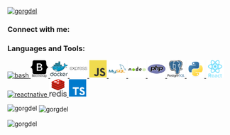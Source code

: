 <!-- | <a href="https://github.com/gorgdel"><img align="center" src="https://github-readme-stats.vercel.app/api?username=gorgdel&show_icons=true&include_all_commits=true&theme=tokyonight&hide_border=true&hide=prs" alt="George Dellas' github stats" /></a> | <a href="https://github.com/gorgdel"><img align="center" src="https://github-readme-stats.vercel.app/api/top-langs/?username=gorgdel&hide=css&layout=compact&theme=tokyonight&hide_border=true&exclude_repo=Onsite,gorgdel.github.io" /></a> | -->
<!-- | ------------- | ------------- |
| <a href="https://github.com/gorgdel"><img align="center" src="https://github-readme-stats.vercel.app/api/wakatime?username=gorgdel&theme=tokyonight&hide_border=true&v2&hide=makefile,scss,batchfile,xorg,gitconfig,lua,ini,DTD,XAML,Properties,Text,JSON,Meson,VimL,EJS,vue.js,groovy,delphi,blade%20template,csv," /></a> -->

<p align="left"> <a href="https://github.com/ryo-ma/github-profile-trophy"><img src="https://github-profile-trophy.vercel.app/?username=gorgdel" alt="gorgdel" /></a> </p>

<h3 align="left">Connect with me:</h3>
<p align="left">
</p>

<h3 align="left">Languages and Tools:</h3>
<p align="left"> <a href="https://www.gnu.org/software/bash/" target="_blank" rel="noreferrer"> <img src="https://www.vectorlogo.zone/logos/gnu_bash/gnu_bash-icon.svg" alt="bash" width="40" height="40"/> </a> <a href="https://getbootstrap.com" target="_blank" rel="noreferrer"> <img src="https://raw.githubusercontent.com/devicons/devicon/master/icons/bootstrap/bootstrap-plain-wordmark.svg" alt="bootstrap" width="40" height="40"/> </a> <a href="https://www.docker.com/" target="_blank" rel="noreferrer"> <img src="https://raw.githubusercontent.com/devicons/devicon/master/icons/docker/docker-original-wordmark.svg" alt="docker" width="40" height="40"/> </a> <a href="https://expressjs.com" target="_blank" rel="noreferrer"> <img src="https://raw.githubusercontent.com/devicons/devicon/master/icons/express/express-original-wordmark.svg" alt="express" width="40" height="40"/> </a> <a href="https://developer.mozilla.org/en-US/docs/Web/JavaScript" target="_blank" rel="noreferrer"> <img src="https://raw.githubusercontent.com/devicons/devicon/master/icons/javascript/javascript-original.svg" alt="javascript" width="40" height="40"/> </a> <a href="https://www.mysql.com/" target="_blank" rel="noreferrer"> <img src="https://raw.githubusercontent.com/devicons/devicon/master/icons/mysql/mysql-original-wordmark.svg" alt="mysql" width="40" height="40"/> </a> <a href="https://nodejs.org" target="_blank" rel="noreferrer"> <img src="https://raw.githubusercontent.com/devicons/devicon/master/icons/nodejs/nodejs-original-wordmark.svg" alt="nodejs" width="40" height="40"/> </a> <a href="https://www.php.net" target="_blank" rel="noreferrer"> <img src="https://raw.githubusercontent.com/devicons/devicon/master/icons/php/php-original.svg" alt="php" width="40" height="40"/> </a> <a href="https://www.postgresql.org" target="_blank" rel="noreferrer"> <img src="https://raw.githubusercontent.com/devicons/devicon/master/icons/postgresql/postgresql-original-wordmark.svg" alt="postgresql" width="40" height="40"/> </a> <a href="https://www.python.org" target="_blank" rel="noreferrer"> <img src="https://raw.githubusercontent.com/devicons/devicon/master/icons/python/python-original.svg" alt="python" width="40" height="40"/> </a> <a href="https://reactjs.org/" target="_blank" rel="noreferrer"> <img src="https://raw.githubusercontent.com/devicons/devicon/master/icons/react/react-original-wordmark.svg" alt="react" width="40" height="40"/> </a> <a href="https://reactnative.dev/" target="_blank" rel="noreferrer"> <img src="https://reactnative.dev/img/header_logo.svg" alt="reactnative" width="40" height="40"/> </a> <a href="https://redis.io" target="_blank" rel="noreferrer"> <img src="https://raw.githubusercontent.com/devicons/devicon/master/icons/redis/redis-original-wordmark.svg" alt="redis" width="40" height="40"/> </a> <a href="https://www.typescriptlang.org/" target="_blank" rel="noreferrer"> <img src="https://raw.githubusercontent.com/devicons/devicon/master/icons/typescript/typescript-original.svg" alt="typescript" width="40" height="40"/> </a> </p>

<p><img align="left" src="https://github-readme-stats.vercel.app/api/top-langs?username=gorgdel&show_icons=true&theme=dracula&locale=en&layout=compact&exclude_repo=Onsite,gorgdel.github.io" alt="gorgdel" /></p>

<p>&nbsp;<img align="center" src="https://github-readme-stats.vercel.app/api?username=gorgdel&show_icons=true&theme=dracula&locale=en" alt="gorgdel" /></p>

<p><img align="center" src="https://github-readme-streak-stats.herokuapp.com/?user=gorgdel&" alt="gorgdel" /></p>


